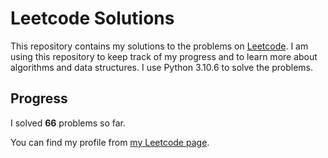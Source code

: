 # Leetcode Solutions

This repository contains my solutions to the problems on [Leetcode](https://leetcode.com/problemset/all/). I am using this repository to keep track of my progress and to learn more about algorithms and data structures. I use Python 3.10.6 to solve the problems.

## Progress

I solved **66** problems so far.

You can find my profile from [my Leetcode page](https://leetcode.com/taner_celikkiran/).
